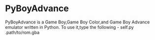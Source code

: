 # PyBoyAdvance
PyBoyAdvance is a Game Boy,Game Boy Color,and Game Boy Advance emulator written in Python.
To use it,type the following -
self.py .path/to/rom.gba
